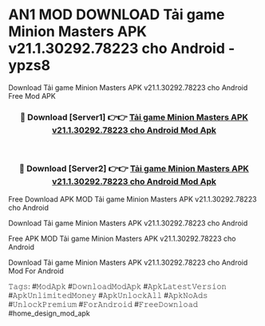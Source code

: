 # AN1 MOD DOWNLOAD Tải game Minion Masters APK v21.1.30292.78223 cho Android - ypzs8
Download Tải game Minion Masters APK v21.1.30292.78223 cho Android Free Mod APK

<div align="center">
<h3>🔴 Download [Server1] 👉👉 <a href="https://apk-comot.site?title=Tải_game_Minion_Masters_APK_v21.1.30292.78223_cho_Android">Tải game Minion Masters APK v21.1.30292.78223 cho Android Mod Apk</a></h3><br>

<h3>🔴 Download [Server2] 👉👉 <a href="https://apk-comot.site?title=Tải_game_Minion_Masters_APK_v21.1.30292.78223_cho_Android">Tải game Minion Masters APK v21.1.30292.78223 cho Android Mod Apk</a></h3>
</div>


Free Download APK MOD Tải game Minion Masters APK v21.1.30292.78223 cho Android

Download Tải game Minion Masters APK v21.1.30292.78223 cho Android 

Free APK MOD Tải game Minion Masters APK v21.1.30292.78223 cho Android 

Download Tải game Minion Masters APK v21.1.30292.78223 cho Android Mod For Android

𝚃𝚊𝚐𝚜: #𝙼𝚘𝚍𝙰𝚙𝚔 #𝙳𝚘𝚠𝚗𝚕𝚘𝚊𝚍𝙼𝚘𝚍𝙰𝚙𝚔 #𝙰𝚙𝚔𝙻𝚊𝚝𝚎𝚜𝚝𝚅𝚎𝚛𝚜𝚒𝚘𝚗 #𝙰𝚙𝚔𝚄𝚗𝚕𝚒𝚖𝚒𝚝𝚎𝚍𝙼𝚘𝚗𝚎𝚢 #𝙰𝚙𝚔𝚄𝚗𝚕𝚘𝚌𝚔𝙰𝚕𝚕 #𝙰𝚙𝚔𝙽𝚘𝙰𝚍𝚜 #𝚄𝚗𝚕𝚘𝚌𝚔𝙿𝚛𝚎𝚖𝚒𝚞𝚖 #𝙵𝚘𝚛𝙰𝚗𝚍𝚛𝚘𝚒𝚍 #𝙵𝚛𝚎𝚎𝙳𝚘𝚠𝚗𝚕𝚘𝚊𝚍 #home_design_mod_apk